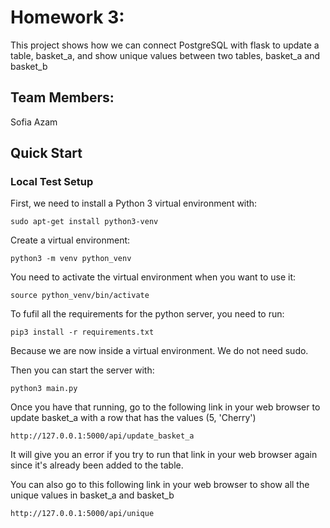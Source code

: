 # Homework 3: 
This project shows how we can connect PostgreSQL with flask to update a table, basket_a, and show unique values between two tables, basket_a and basket_b

## Team Members: 
Sofia Azam

## Quick Start
### Local Test Setup
First, we need to install a Python 3 virtual environment with:
```
sudo apt-get install python3-venv
```

Create a virtual environment:
```
python3 -m venv python_venv
```

You need to activate the virtual environment when you want to use it:
```
source python_venv/bin/activate
```

To fufil all the requirements for the python server, you need to run:
```
pip3 install -r requirements.txt
```
Because we are now inside a virtual environment. We do not need sudo.

Then you can start the server with:
```
python3 main.py
```

Once you have that running, go to the following link in your web browser to update basket_a with a row that has the values (5, 'Cherry')
```
http://127.0.0.1:5000/api/update_basket_a 
```
It will give you an error if you try to run that link in your web browser again since it's already been added to the table.

You can also go to this following link in your web browser to show all the unique values in basket_a and basket_b
```
http://127.0.0.1:5000/api/unique
```
